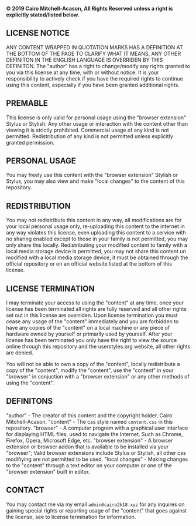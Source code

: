 **© 2019 Cairo Mitchell-Acason, All Rights Reserved unless a right is explicitly stated/listed below.**


## LICENSE NOTICE

ANY CONTENT WRAPPED IN QUOTATION MARKS HAS A DEFINITION AT THE BOTTOM OF THE PAGE TO CLARIFY WHAT IT MEANS, ANY OTHER DEFINITON IN THE ENGLISH LANGUAGE IS OVERRIDEN BY THIS DEFINITON.
The "author" has a right to change/modify any rights granted to you via this license at any time, with or without notice.
It is your responsibility to actively check if you have the required rights to continue using this content, especially if you have been granted additional rights.


## PREMABLE

This license is only valid for personal usage using the "browser extension" Stylus or Stylish.
Any other usage or interaction with the content other than viewing it is strictly prohibited.
Commercial usage of any kind is not permitted.
Redistribution of any kind is not permitted unless explicitly granted permission.


## PERSONAL USAGE

You may freely use this content with the "browser extension" Stylish or Stylus, you may also view and make "local changes" to the content of this repository.


## REDISTRIBUTION

You may not redistribute this content in any way, all modifications are for your local personal usage only, re-uploading this content to the internet in any way violates this license, even uploading this content to a service with no sharing enabled except to those in your family is not permitted, you may only share this locally. 
Redistributing your modified content to family with a local media storage device is permitted, you may not share this content un modified with a local media storage device, it must be obtained through the official repository or on an official website listed at the bottom of this license.

## LICENSE TERMINATION

I may terminate your access to using the "content" at any time, once your license has been terminated all rights are fully reserved and all other rights set out in this license are overriden.
Upon license termination you must cease any usage of the "content" immediately and you are forbidden to have any copies of the "content" on a local machine or any piece of hardware owned by yourself or primarily used by yourself.
After your license has been terminated you only have the right to view the source online through this repository and the userstyles.org website, all other rights are denied.

You will not be able to own a copy of the "content", locally redistribute a copy of the "content", modify the "content", use the "content" in your "browser" in conjuction with a "browser extension" or any other methods of using the "content".

## DEFINITONS

"author" - The creator of this content and the copyright holder, Cairo Mitchell-Acason.
"content" - The css style named `content.css` in this repository.
"browser" - A computer program with a graphical user interface for displaying HTML files, used to navigate the Internet. Such as Chrome, Firefox, Opera, Microsoft Edge, etc.
"browser extension" - A browser extension or browser addon that is available to be installed via your "browser"; Valid browser extensions include Stylus or Stylish, all other css modifiying are not permitted to be used.
"local changes" - Making changes to the "content" through a text editor on your computer or one of the "browser extension" built in editor.

## CONTACT

You may contact me via my email `admin@cairo2k18.xyz` for any inquires on gaining special rights or reporting usage of the "content" that goes against the license, see to license termination for information.
